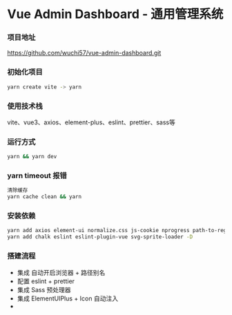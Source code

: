 # Vue Admin Dashboard - 通用管理系统

### 项目地址
https://github.com/wuchi57/vue-admin-dashboard.git

### 初始化项目
```bash
yarn create vite -> yarn
```

### 使用技术栈
vite、vue3、axios、element-plus、eslint、prettier、sass等

### 运行方式
```bash
yarn && yarn dev
```

### yarn timeout 报错
```bash
清除缓存
yarn cache clean && yarn
```

### 安装依赖
```bash
yarn add axios element-ui normalize.css js-cookie nprogress path-to-regexp
yarn add chalk eslint eslint-plugin-vue svg-sprite-loader -D
```

### 搭建流程
- 集成 自动开启浏览器 + 路径别名
- 配置 eslint + prettier
- 集成 Sass 预处理器
- 集成 ElementUIPlus + Icon 自动注入
- 
